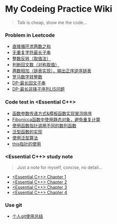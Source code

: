 # My Codeing Practice Wiki

> Talk is cheap, show me the code...

### Problem in Leetcode
- [直接循环求两数之和](code/twoNumSum.cpp)
- [无重复字符最长子串](code/repetitionChar.cpp)
- [整数反转（取值法）](code/reverseINT.cpp)
- [判断回文数（对称取值）](code/ispali.cpp)
- [两数相加（链表实现），输出正序逆序链表](code/singleListNode.cpp)
- [罗马数字转整数](code/roma2Int.cpp)
- [DP-最长回文子串](code/longSubPali.cpp)
- [DP-最长非降子序列LIS问题](code/LIS.cpp)


### Code test in <Essential C++>
- [函数参数传递方式&模板函数实现冒泡排序](code/callFunction.cpp)
- [Fibonicca函数中使用静态对象，避免重复计算](code/fibonacci.cpp)
- [使用函数指针调用不同的数列函数](code/functionPoint.cpp)
- [泛型函数的实现](code/genericVector.cpp)
- [使用泛型算法](code/useAlgorithm.cpp)
- [this指针的使用](code/this.cpp)


### <Essential C++> study note

> Just a note for myself, concise, no detail...

- [<Essential C++> Chapter 1](./doc/Essential-chapter1.md)
- [<Essential C++> Chapter 2](./doc/Essential-chapter2.md)
- [<Essential C++> Chapter 3](./doc/Essential-chapter3.md)
- [<Essential C++> Chapter 4](./doc/Essential-chapter4.md)


### Use git
- [个人git使用总结](doc/git.md)


